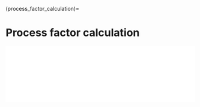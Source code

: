 <!--- Copyright (C) Matrisk GmbH 2022 -->

(process_factor_calculation)=
# Process factor calculation 

<iframe  class="no-x-scroll" style="width: 100%;" src="../../_static/interactivity/html/pi_process.html" frameBorder="0" onload="this.style.height = this.contentWindow.document.documentElement.scrollHeight + 200 + 'px';"></iframe>